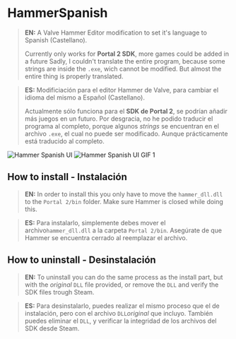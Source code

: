 # HammerSpanish
>**EN:**
>A Valve Hammer Editor modification to set it's language to Spanish (Castellano).
>
>Currently only works for **Portal 2 SDK**, more games could be added in a future
>Sadly, I couldn't translate the entire program, because some strings are inside the `.exe`, wich cannot be modified. But almost the entire thing is properly translated.


>**ES:**
>Modificiación para el editor Hammer de Valve, para cambiar el idioma del mismo a Español (Castellano).
>
>Actualmente sólo funciona para el **SDK de Portal 2**, se podrían añadir más juegos en un futuro.
>Por desgracia, no he podido traducir el programa al completo, porque algunos *strings* se encuentran en el archivo `.exe`, el cual no puede ser modificado. Aunque prácticamente está traducido al completo.

![Hammer Spanish UI](https://i.imgur.com/G58Jues.png)
![Hammer Spanish UI GIF 1](https://media.giphy.com/media/gJ2SMBaXdmGwQ0iBlc/giphy.gif)





## How to install - Instalación
>**EN:**
>In order to install this you only have to move the `hammer_dll.dll` to the `Portal 2/bin` folder. Make sure Hammer is closed while doing this.


>**ES:**
>Para instalarlo, simplemente debes mover el archivo`hammer_dll.dll` a la carpeta `Portal 2/bin`. Asegúrate de que Hammer se encuentra cerrado al reemplazar el archivo.






## How to uninstall - Desinstalación
>**EN:**
>To uninstall you can do the same process as the install part, but with the *original* `DLL` file provided, or remove the `DLL` and verify the SDK files trough Steam.


>**ES:**
>Para desinstalarlo, puedes realizar el mismo proceso que el de instalación, pero con el archivo `DLL`*original* que incluyo. También puedes eliminar el `DLL`, y verificar la integridad de los archivos del SDK desde Steam.
